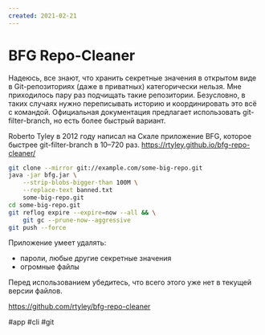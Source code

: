 ```yaml
---
created: 2021-02-21
---
```


# BFG Repo-Cleaner

Надеюсь, все знают, что хранить секретные значения в открытом виде в Git-репозиториях (даже в приватных) категорически нельзя. Мне приходилось пару раз подчищать такие репозитории. Безусловно, в таких случаях нужно переписывать историю и координировать это всё с командой. Официальная документация предлагает использовать git-filter-branch, но есть более быстрый вариант.

Roberto Tyley в 2012 году написал на Скале приложение BFG, которое быстрее git-filter-branch в 10–720 раз.
https://rtyley.github.io/bfg-repo-cleaner/

```bash
git clone --mirror git://example.com/some-big-repo.git
java -jar bfg.jar \
    --strip-blobs-bigger-than 100M \
    --replace-text banned.txt
    some-big-repo.git
cd some-big-repo.git
git reflog expire --expire=now --all && \
    git gc --prune-now--aggressive
git push --force
```

Приложение умеет удалять:

- пароли, любые другие секретные значения
- огромные файлы

Перед использованием убедитесь, что всего этого уже нет в текущей версии файлов.

https://github.com/rtyley/bfg-repo-cleaner

#app #cli #git
